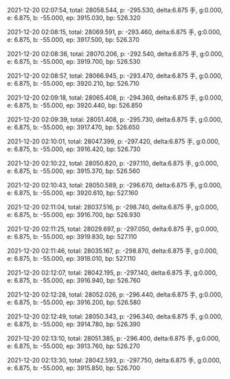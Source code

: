 2021-12-20 02:07:54, total: 28058.544, p: -295.530, delta:6.875 手, g:0.000, e: 6.875, b: -55.000, ep: 3915.030, bp: 526.320

2021-12-20 02:08:15, total: 28069.591, p: -293.460, delta:6.875 手, g:0.000, e: 6.875, b: -55.000, ep: 3917.500, bp: 526.370

2021-12-20 02:08:36, total: 28070.206, p: -292.540, delta:6.875 手, g:0.000, e: 6.875, b: -55.000, ep: 3919.700, bp: 526.530

2021-12-20 02:08:57, total: 28066.945, p: -293.470, delta:6.875 手, g:0.000, e: 6.875, b: -55.000, ep: 3920.210, bp: 526.710

2021-12-20 02:09:18, total: 28065.408, p: -294.360, delta:6.875 手, g:0.000, e: 6.875, b: -55.000, ep: 3920.440, bp: 526.850

2021-12-20 02:09:39, total: 28051.408, p: -295.730, delta:6.875 手, g:0.000, e: 6.875, b: -55.000, ep: 3917.470, bp: 526.650

2021-12-20 02:10:01, total: 28047.399, p: -297.420, delta:6.875 手, g:0.000, e: 6.875, b: -55.000, ep: 3916.420, bp: 526.730

2021-12-20 02:10:22, total: 28050.820, p: -297.110, delta:6.875 手, g:0.000, e: 6.875, b: -55.000, ep: 3915.370, bp: 526.560

2021-12-20 02:10:43, total: 28050.589, p: -296.670, delta:6.875 手, g:0.000, e: 6.875, b: -55.000, ep: 3920.610, bp: 527.160

2021-12-20 02:11:04, total: 28037.516, p: -298.740, delta:6.875 手, g:0.000, e: 6.875, b: -55.000, ep: 3916.700, bp: 526.930

2021-12-20 02:11:25, total: 28029.697, p: -297.050, delta:6.875 手, g:0.000, e: 6.875, b: -55.000, ep: 3919.830, bp: 527.110

2021-12-20 02:11:46, total: 28035.167, p: -298.870, delta:6.875 手, g:0.000, e: 6.875, b: -55.000, ep: 3918.010, bp: 527.110

2021-12-20 02:12:07, total: 28042.195, p: -297.140, delta:6.875 手, g:0.000, e: 6.875, b: -55.000, ep: 3916.940, bp: 526.760

2021-12-20 02:12:28, total: 28052.026, p: -296.440, delta:6.875 手, g:0.000, e: 6.875, b: -55.000, ep: 3916.200, bp: 526.580

2021-12-20 02:12:49, total: 28050.343, p: -296.340, delta:6.875 手, g:0.000, e: 6.875, b: -55.000, ep: 3914.780, bp: 526.390

2021-12-20 02:13:10, total: 28051.385, p: -296.400, delta:6.875 手, g:0.000, e: 6.875, b: -55.000, ep: 3913.760, bp: 526.270

2021-12-20 02:13:30, total: 28042.593, p: -297.750, delta:6.875 手, g:0.000, e: 6.875, b: -55.000, ep: 3915.850, bp: 526.700
